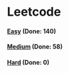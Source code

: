 # Leetcode

<h4><a href="https://github.com/lon-yang/leetcode/blob/master/docs/Easy.md">Easy</a>  (Done: 140)</h4>
<h4><a href="https://github.com/lon-yang/leetcode/blob/master/docs/Medium.md">Medium</a>  (Done: 58)</h4>
<h4><a href="https://github.com/lon-yang/leetcode/blob/master/docs/Hard.md">Hard</a>  (Done: 0)</h4>